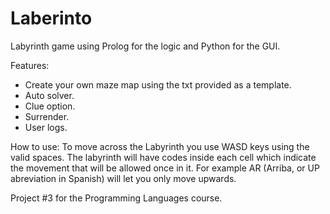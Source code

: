 # Laberinto

Labyrinth game using Prolog for the logic and Python for the GUI.

Features:
- Create your own maze map using the txt provided as a template.
- Auto solver.
- Clue option.
- Surrender.
- User logs.

How to use:
To move across the Labyrinth you use WASD keys using the valid spaces. The labyrinth will have codes inside each cell which indicate the movement that will be allowed once in it. For example AR (Arriba, or UP abreviation in Spanish) will let you only move upwards.



Project #3 for the Programming Languages course.
